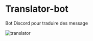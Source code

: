 # Translator-bot
Bot Discord pour traduire des message

<img src="https://i.ibb.co/zVX7sGym/translator.jpg" alt="translator" border="0">
